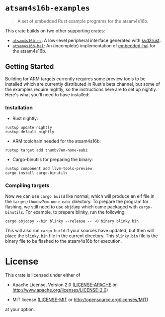 # `atsam4s16b-examples`

> A set of embedded Rust example programs for the atsam4s16b.

This crate builds on two other supporting crates:

* [`atsam4s16b-rs`]\: A low-level peripheral interface generated with [svd2rust].
* [`atsam4s16b-hal`]\: An (incomplete) implementation of [embedded-hal] for the atsam4s16b.

[`atsam4s16b-rs`]: https://github.com/nicholastmosher/atsam4s16b-rs
[`atsam4s16b-hal`]: https://github.com/nicholastmosher/atsam4s16b-embedded-hal
[svd2rust]: https://github.com/rust-embedded/svd2rust
[embedded-hal]: https://github.com/rust-embedded/embedded-hal

## Getting Started

Building for ARM targets currently requires some preview tools to be installed
which are currently distributed in Rust's beta channel, but some of the examples
require nightly, so the instructions here are to set up nightly. Here's what
you'll need to have installed:

### Installation

* Rust nightly:

```
rustup update nightly
rustup default nightly
```

* ARM toolchain needed for the atsam4s16b:

```
rustup target add thumbv7em-none-eabi
```

* Cargo-binutils for preparing the binary:

```
rustup component add llvm-tools-preview
cargo install cargo-binutils
```

### Compiling targets

Now we can use `cargo build` like normal, which will produce an elf file in the
`target/thumbv7em-none-eabi` directory. To prepare the program for flashing, we
still need to use `objdump` which came packaged with `cargo-binutils`. For example,
to prepare blinky, run the following:

```
cargo objcopy --bin blinky --release -- -O binary blinky.bin
```

This will also run `cargo-build` if your sources have updated, but then will place
the `blinky.bin` file in the current directory. This `blinky.bin` file is the binary
file to be flashed to the atsam4s16b for execution.

# License

This crate is licensed under either of

- Apache License, Version 2.0 ([LICENSE-APACHE](LICENSE-APACHE) or
  http://www.apache.org/licenses/LICENSE-2.0)

- MIT license ([LICENSE-MIT](LICENSE-MIT) or http://opensource.org/licenses/MIT)

at your option.
